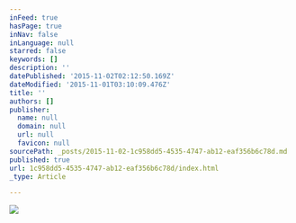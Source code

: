 ```yaml
---
inFeed: true
hasPage: true
inNav: false
inLanguage: null
starred: false
keywords: []
description: ''
datePublished: '2015-11-02T02:12:50.169Z'
dateModified: '2015-11-01T03:10:09.476Z'
title: ''
authors: []
publisher:
  name: null
  domain: null
  url: null
  favicon: null
sourcePath: _posts/2015-11-02-1c958dd5-4535-4747-ab12-eaf356b6c78d.md
published: true
url: 1c958dd5-4535-4747-ab12-eaf356b6c78d/index.html
_type: Article

---
```

![](https://the-grid-user-content.s3-us-west-2.amazonaws.com/b7b0abf7-f821-416c-9bd0-8b4cc174362f.jpg)